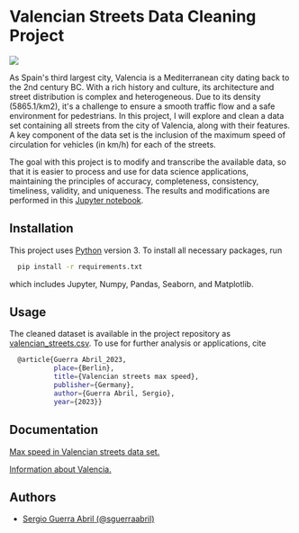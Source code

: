 
# Valencian Streets Data Cleaning Project

![](https://lp-cms-production.imgix.net/2020-11/Valencia.jpg)

As Spain's third largest city, Valencia is a Mediterranean city dating back to the 2nd century BC. With a rich history and culture, its architecture and street distribution is complex and heterogeneous. Due to its density (5865.1/km2), it's a challenge to ensure a smooth traffic flow and a safe environment for pedestrians. In this project, I will explore and clean a data set containing all streets from the city of Valencia, along with their features. A key component of the data set is the inclusion of the maximum speed of circulation for vehicles (in km/h) for each of the streets. 

The goal with this project is to modify and transcribe the available data, so that it is easier to process and use for data science applications, maintaining the principles of accuracy, completeness, consistency, timeliness, validity, and uniqueness. The results and modifications are performed in this [Jupyter notebook](https://github.com/sguerraabril/Valencian-streets/blob/main/Calles%20Valencia%20Velocidad.ipynb).









## Installation

This project uses [Python](https://www.python.org/) version 3. To install all necessary packages, run

```bash
  pip install -r requirements.txt
```

which includes Jupyter, Numpy, Pandas, Seaborn, and Matplotlib.
## Usage

The cleaned dataset is available in the project repository as [valencian_streets.csv](https://github.com/sguerraabril/Valencian-streets/blob/main/valencian_streets.csv). To use for further analysis or applications, cite 

```bash
  @article{Guerra Abril_2023, 
           place={Berlin}, 
           title={Valencian streets max speed}, 
           publisher={Germany}, 
           author={Guerra Abril, Sergio}, 
           year={2023}} 
```


## Documentation

[Max speed in Valencian streets data set.](https://datos.gob.es/es/catalogo/l01462508-velocitat-carrers-velocidad-calles)

[Information about Valencia.](https://en.wikipedia.org/wiki/Valencia)







## Authors

- [Sergio Guerra Abril (@sguerraabril)](https://www.github.com/sguerraabril)

